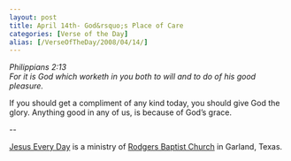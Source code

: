 ```yaml
---
layout: post
title: April 14th- God&rsquo;s Place of Care
categories: [Verse of the Day]
alias: [/VerseOfTheDay/2008/04/14/]
---
```


_Philippians 2:13  
For it is God which worketh in you both to will and to do of his
good pleasure._

If you should get a compliment of any kind today, you should give
God the glory. Anything good in any of us, is because of God&rsquo;s
grace.

 --

<a href=http://jesuseveryday.net>Jesus Every Day</a> is a ministry of <a href=http://rodgersbaptist.net>Rodgers Baptist Church</a> in Garland, Texas.
